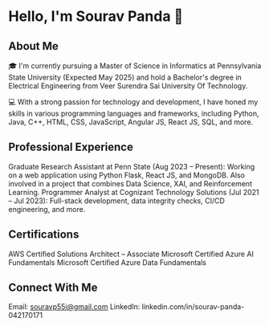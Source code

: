 # Hello, I'm Sourav Panda 👋
## About Me
🎓 I'm currently pursuing a Master of Science in Informatics at Pennsylvania State University (Expected May 2025) and hold a Bachelor's degree in Electrical Engineering from Veer Surendra Sai University Of Technology.

💻 With a strong passion for technology and development, I have honed my skills in various programming languages and frameworks, including Python, Java, C++, HTML, CSS, JavaScript, Angular JS, React JS, SQL, and more.

## Professional Experience
Graduate Research Assistant at Penn State (Aug 2023 – Present): Working on a web application using Python Flask, React JS, and MongoDB. Also involved in a project that combines Data Science, XAI, and Reinforcement Learning.
Programmer Analyst at Cognizant Technology Solutions (Jul 2021 – Jul 2023): Full-stack development, data integrity checks, CI/CD engineering, and more.

## Certifications
AWS Certified Solutions Architect – Associate
Microsoft Certified Azure AI Fundamentals
Microsoft Certified Azure Data Fundamentals

## Connect With Me
Email: souravp55i@gmail.com
LinkedIn: linkedin.com/in/sourav-panda-042170171

<!---
SouravP11/SouravP11 is a ✨ special ✨ repository because its `README.md` (this file) appears on your GitHub profile.
You can click the Preview link to take a look at your changes.
--->
